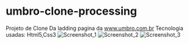 # umbro-clone-processing
Projeto de Clone Da ladding pagina da www.umbro.com.br
Tecnologia usadas: Html5,Css3
![Screenshot_1](https://user-images.githubusercontent.com/107942374/211093839-686243a7-b3cb-4f95-930e-a8ff7c841f36.png)
![Screenshot_2](https://user-images.githubusercontent.com/107942374/211093841-f6d20f80-84c8-4002-a816-3ed20679f36e.png)
![Screenshot_3](https://user-images.githubusercontent.com/107942374/211093848-bf133beb-ae46-4180-80ed-c9761f1f4410.png)

